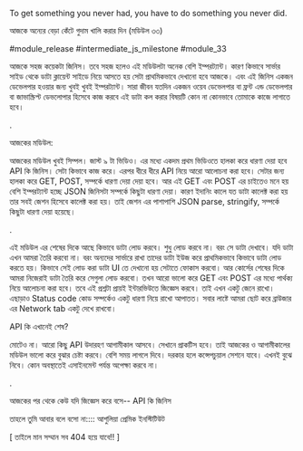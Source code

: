 To get something you never had, you have to do something you never did.

আজকে অন্যের বেড়া কেঁটে গুদাম খালি করার দিন (মডিউল ৩৩)

#module_release #intermediate_js_milestone #module_33

আজকে সহজ কয়েকটা জিনিস। তবে সহজ হলেও এই মডিউলটা অনেক বেশি ইম্পরট্যান্ট। কারণ কিভাবে সার্ভার সাইড থেকে ডাটা ক্লায়েন্ট সাইডে নিয়ে আসতে হয় সেটা প্রাথমিকভাবে দেখানো হবে আজকে। এবং এই জিনিস একজন ডেভেলপার হওয়ার জন্য খুবই খুবই ইম্পরট্যান্ট। সারা জীবন যতদিন একজন ওয়েব ডেভেলপার বা ফ্রন্ট এন্ড ডেভেলপার বা জাভাস্ক্রিপ্ট ডেভলোপার হিসেবে কাজ করবে এই ডাটা কল করার বিষয়টি কোন না কোনভাবে তোমাকে কাজে লাগাতে হবে। 

 

.

আজকের মডিউল: 

আজকের মডিউল খুবই সিম্পল। জাস্ট ৯ টা ভিডিও। এর মধ্যে একদম প্রথম ভিডিওতে হালকা করে ধারণা দেয়া হবে API কি জিনিস। সেটা কিভাবে কাজ করে। এরপর ধীরে ধীরে API নিয়ে আরো আলোচনা করা হবে। সেটার জন্য হালকা করে GET, POST, সম্পর্কে ধারণা দেয়া দেয়া হবে। আর এই GET এবং POST এর চাইতেও মনে হয় বেশি ইম্পরট্যান্ট হচ্ছে JSON জিনিসটা সম্পর্কে কিছুটা ধারণা দেয়া। কারণ ইদানিং কালে যত ডাটা কালেক্ট করা হয় তার সবই জেশন হিসেবে কালেক্ট করা হয়। তাই জেশন এর পাশাপাশি JSON parse, stringify, সম্পর্কে কিছুটা ধারণা দেয়া হয়েছে। 

 

.

 

এই মডিউল এর শেষের দিকে আছে কিভাবে ডাটা লোড করবে। শুধু লোড করবে না। বরং সে ডাটা দেখাবে। যদি ডাটা এখন আমরা তৈরি করবো না। বরং অন্যদের সার্ভারে রাখা তাদের ডাটা ইউজ করে প্রাথমিকভাবে কিভাবে ডাটা লোড করতে হয়। কিভাবে সেই লোড করা ডাটা UI তে দেখানো হয় সেটাতে ফোকাস করবো। আর কোর্সের শেষের দিকে আমরা নিজেরাই ডাটা তৈরি করে সেগুলা লোড করবো। তখন আরো ভালো করে GET এবং POST এর মধ্যে পার্থক্য নিয়ে আলোচনা করা হবে। তবে এই প্রশ্নটা প্রায়ই ইন্টারভিউতে জিজ্ঞেস করবে। তাই এখন একটু জেনে রাখো। এছাড়াও Status code কোড সম্পর্কেও একটু ধারণা নিয়ে রাখো আপাতত। সবার লাষ্টে আমরা ছোট করে ব্রাউজার এর Network tab একটু দেখে রাখবো। 





 

API কি এখানেই শেষ?

মোটেও না। আরো কিছু API উদারহণ আগামীকাল আসবে। সেখানে প্রাকটিস হবে। তাই আজকের ও আগামীকালের মডিউল ভালো করে বুঝার চেষ্টা করবে। বেশি সময় লাগলে দিবে। দরকার হলে কন্সেপচুয়াল সেশনে যাবে। এখনই বুঝে নিবে। কোন অবস্থাতেই এসাইনমেন্ট পর্যন্ত অপেক্ষা করবে না। 

  

.

 

আজকের পর থেকে কেউ যদি জিজ্ঞেস করে বসে-- API কি জিনিস 

তাহলে তুমি আবার বলে বসো না:::: আশুলিয়া প্রেমিক ইনস্টিটিউট 

[ তাইলে মান সম্মান সব 404 হয়ে যাবে!! ] 


